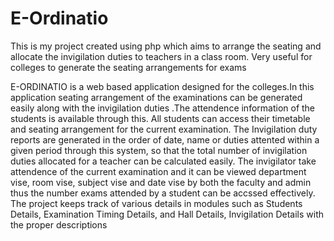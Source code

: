 # E-Ordinatio
This is my project created using php which aims to arrange the seating and allocate the invigilation duties to teachers in a class room. Very useful for colleges to generate the seating arrangements for exams

E-ORDINATIO is a web based application designed for the colleges.In this
application seating arrangement of the examinations can be generated easily along with the
invigilation duties .The attendence information of the students is available through this. All
students can access their timetable and seating arrangement for the current examination. The
Invigilation duty reports are generated in the order of date, name or duties attented within a
given period through this system, so that the total number of invigilation duties allocated for a
teacher can be calculated easily. The invigilator take attendence of the current examination and
it can be viewed department vise, room vise, subject vise and date vise by both the faculty and
admin thus the number exams attended by a student can be accssed effectively.
The project keeps track of various details in modules such as Students Details, Examination
Timing Details, and Hall Details, Invigilation Details with the proper descriptions
